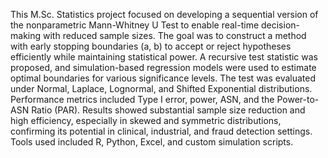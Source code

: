 This M.Sc. Statistics project focused on developing a sequential version of the nonparametric Mann-Whitney U Test to enable real-time decision-making with reduced sample sizes. The goal was to construct a method with early stopping boundaries (a, b) to accept or reject hypotheses efficiently while maintaining statistical power. A recursive test statistic was proposed, and simulation-based regression models were used to estimate optimal boundaries for various significance levels. The test was evaluated under Normal, Laplace, Lognormal, and Shifted Exponential distributions. Performance metrics included Type I error, power, ASN, and the Power-to-ASN Ratio (PAR). Results showed substantial sample size reduction and high efficiency, especially in skewed and symmetric distributions, confirming its potential in clinical, industrial, and fraud detection settings. Tools used included R, Python, Excel, and custom simulation scripts.
